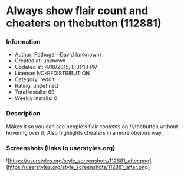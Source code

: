 # Always show flair count and cheaters on thebutton (112881)

### Information
- Author: Pathogen-David (unknown)
- Created at: unknown
- Updated at: 4/18/2015, 8:31:18 PM
- License: NO-REDISTRIBUTION
- Category: reddit
- Rating: undefined
- Total installs: 69
- Weekly installs: 0


### Description
Makes it so you can see people's flair contents on /r/thebutton without hovering over it. Also highlights cheaters in a more obvious way.


### Screenshots (links to userstyles.org)
![https://userstyles.org/style_screenshots/112881_after.png](https://userstyles.org/style_screenshots/112881_after.png)


